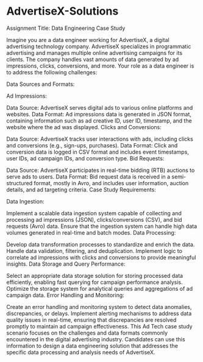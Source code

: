 # AdvertiseX-Solutions

Assignment Title: Data Engineering Case Study

Imagine you are a data engineer working for AdvertiseX, a digital advertising technology company. AdvertiseX specializes in programmatic advertising and manages multiple online advertising campaigns for its clients. The company handles vast amounts of data generated by ad impressions, clicks, conversions, and more. Your role as a data engineer is to address the following challenges:

Data Sources and Formats:

Ad Impressions:

Data Source: AdvertiseX serves digital ads to various online platforms and websites.
Data Format: Ad impressions data is generated in JSON format, containing information such as ad creative ID, user ID, timestamp, and the website where the ad was displayed.
Clicks and Conversions:

Data Source: AdvertiseX tracks user interactions with ads, including clicks and conversions (e.g., sign-ups, purchases).
Data Format: Click and conversion data is logged in CSV format and includes event timestamps, user IDs, ad campaign IDs, and conversion type.
Bid Requests:

Data Source: AdvertiseX participates in real-time bidding (RTB) auctions to serve ads to users.
Data Format: Bid request data is received in a semi-structured format, mostly in Avro, and includes user information, auction details, and ad targeting criteria.
Case Study Requirements:

Data Ingestion:

Implement a scalable data ingestion system capable of collecting and processing ad impressions (JSON), clicks/conversions (CSV), and bid requests (Avro) data.
Ensure that the ingestion system can handle high data volumes generated in real-time and batch modes.
Data Processing:

Develop data transformation processes to standardize and enrich the data. Handle data validation, filtering, and deduplication.
Implement logic to correlate ad impressions with clicks and conversions to provide meaningful insights.
Data Storage and Query Performance:

Select an appropriate data storage solution for storing processed data efficiently, enabling fast querying for campaign performance analysis.
Optimize the storage system for analytical queries and aggregations of ad campaign data.
Error Handling and Monitoring:

Create an error handling and monitoring system to detect data anomalies, discrepancies, or delays.
Implement alerting mechanisms to address data quality issues in real-time, ensuring that discrepancies are resolved promptly to maintain ad campaign effectiveness.
This Ad Tech case study scenario focuses on the challenges and data formats commonly encountered in the digital advertising industry. Candidates can use this information to design a data engineering solution that addresses the specific data processing and analysis needs of AdvertiseX.
